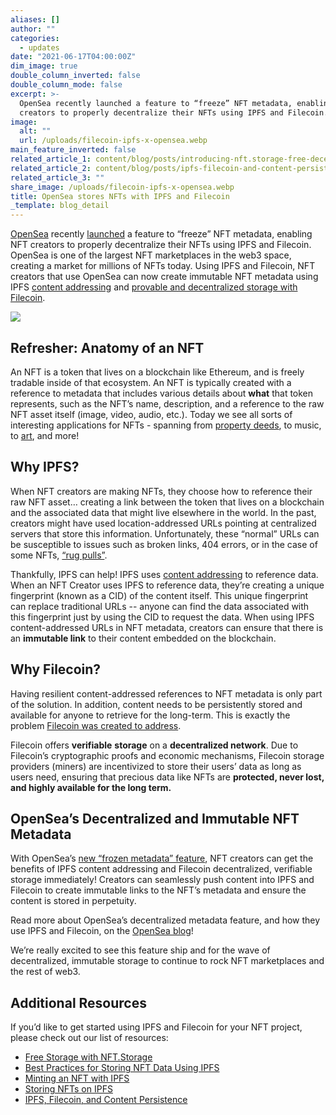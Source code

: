 ```yaml
---
aliases: []
author: ""
categories:
  - updates
date: "2021-06-17T04:00:00Z"
dim_image: true
double_column_inverted: false
double_column_mode: false
excerpt: >-
  OpenSea recently launched a feature to “freeze” NFT metadata, enabling NFT
  creators to properly decentralize their NFTs using IPFS and Filecoin.
image:
  alt: ""
  url: /uploads/filecoin-ipfs-x-opensea.webp
main_feature_inverted: false
related_article_1: content/blog/posts/introducing-nft.storage-free-decentralized-storage-for-nfts.en.md
related_article_2: content/blog/posts/ipfs-filecoin-and-content-persistence.en.md
related_article_3: ""
share_image: /uploads/filecoin-ipfs-x-opensea.webp
title: OpenSea stores NFTs with IPFS and Filecoin
_template: blog_detail
---
```


[OpenSea](https://opensea.io/) recently [launched](https://opensea.io/blog/announcements/decentralizing-nft-metadata-on-opensea/) a feature to “freeze” NFT metadata, enabling NFT creators to properly decentralize their NFTs using IPFS and Filecoin. OpenSea is one of the largest NFT marketplaces in the web3 space, creating a market for millions of NFTs today. Using IPFS and Filecoin, NFT creators that use OpenSea can now create immutable NFT metadata using IPFS [content addressing](https://blog.ipfs.tech/2021-04-05-storing-nfts-on-ipfs/) and [provable and decentralized storage with Filecoin](https://blog.ipfs.tech/2021-06-03-ipfs-filecoin-content-persistence/).

![](/uploads/screen-shot-2021-06-17-at-1-38-49-pm.webp)

## **Refresher: Anatomy of an NFT**

An NFT is a token that lives on a blockchain like Ethereum, and is freely tradable inside of that ecosystem. An NFT is typically created with a reference to metadata that includes various details about **what** that token represents, such as the NFT’s name, description, and a reference to the raw NFT asset itself (image, video, audio, etc.). Today we see all sorts of interesting applications for NFTs - spanning from [property deeds](https://www.theverge.com/2021/4/16/22388177/nft-house-real-estate-opensea-thousand-oaks-california), to music, to [art](https://ipfsgateway.makersplace.com/ipfs/QmXkxpwAHCtDXbbZHUwqtFucG1RMS6T87vi1CdvadfL7qA), and more!

## **Why IPFS?**

When NFT creators are making NFTs, they choose how to reference their raw NFT asset… creating a link between the token that lives on a blockchain and the associated data that might live elsewhere in the world. In the past, creators might have used location-addressed URLs pointing at centralized servers that store this information. Unfortunately, these “normal” URLs can be susceptible to issues such as broken links, 404 errors, or in the case of some NFTs, [“rug pulls”](https://twitter.com/neitherconfirm/status/1369285946198396928?lang=en).

Thankfully, IPFS can help! IPFS uses [content addressing](https://blog.ipfs.tech/2021-04-05-storing-nfts-on-ipfs/) to reference data. When an NFT Creator uses IPFS to reference data, they’re creating a unique fingerprint (known as a CID) of the content itself. This unique fingerprint can replace traditional URLs -- anyone can find the data associated with this fingerprint just by using the CID to request the data. When using IPFS content-addressed URLs in NFT metadata, creators can ensure that there is an **immutable link** to their content embedded on the blockchain.

## **Why Filecoin?**

Having resilient content-addressed references to NFT metadata is only part of the solution. In addition, content needs to be persistently stored and available for anyone to retrieve for the long-term. This is exactly the problem [Filecoin was created to address](https://blog.ipfs.tech/2021-06-03-ipfs-filecoin-content-persistence/).

Filecoin offers **verifiable** **storage** on a **decentralized network**. Due to Filecoin’s cryptographic proofs and economic mechanisms, Filecoin storage providers (miners) are incentivized to store their users’ data as long as users need, ensuring that precious data like NFTs are **protected, never lost, and highly available for the long term.**

## **OpenSea’s Decentralized and Immutable NFT Metadata**

With OpenSea’s [new “frozen metadata” feature](https://opensea.io/blog/announcements/decentralizing-nft-metadata-on-opensea/), NFT creators can get the benefits of IPFS content addressing and Filecoin decentralized, verifiable storage immediately! Creators can seamlessly push content into IPFS and Filecoin to create immutable links to the NFT’s metadata and ensure the content is stored in perpetuity.

Read more about OpenSea’s decentralized metadata feature, and how they use IPFS and Filecoin, on the [OpenSea blog](https://opensea.io/blog)!

We’re really excited to see this feature ship and for the wave of decentralized, immutable storage to continue to rock NFT marketplaces and the rest of web3.

## **Additional Resources**

If you’d like to get started using IPFS and Filecoin for your NFT project, please check out our list of resources:

- [Free Storage with NFT.Storage](https://nft.storage)
- [Best Practices for Storing NFT Data Using IPFS](https://docs.ipfs.tech/how-to/best-practices-for-nft-data/#types-of-ipfs-links-and-when-to-use-them)
- [Minting an NFT with IPFS](https://ipfs.us4.list-manage.com/track/click?u=25473244c7d18b897f5a1ff6b&id=bcae62b60f&e=7fccf7a909)
- [Storing NFTs on IPFS](https://blog.ipfs.tech/2021-04-05-storing-nfts-on-ipfs/)
- [IPFS, Filecoin, and Content Persistence](https://blog.ipfs.tech/2021-06-03-ipfs-filecoin-content-persistence/)
